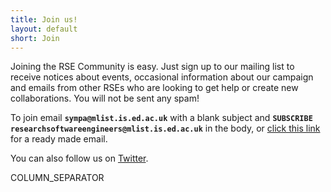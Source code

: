 ```yaml
---
title: Join us!
layout: default
short: Join
---
```


Joining the RSE Community is easy. Just sign up to our mailing list to receive notices about events, occasional information about our campaign and emails from other RSEs who are looking to get help or create new collaborations. You will not be sent any spam!

To join email **`sympa@mlist.is.ed.ac.uk`** with a blank subject and **`SUBSCRIBE researchsoftwareengineers@mlist.is.ed.ac.uk`** in the body, or [click this link](mailto:sympa@mlist.is.ed.ac.uk?subject=&body=SUBSCRIBE&nbsp;researchsoftwareengineers@mlist.is.ed.ac.uk) for a ready made email.

You can also follow us on [Twitter](http://twitter.com/ResearchSoftEng).

COLUMN_SEPARATOR
